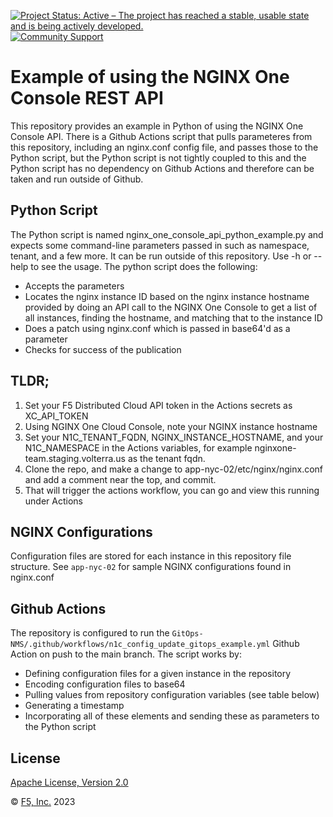 [![Project Status: Active – The project has reached a stable, usable state and is being actively developed.](https://www.repostatus.org/badges/latest/active.svg)](https://www.repostatus.org/#active)
[![Community Support](https://badgen.net/badge/support/community/cyan?icon=awesome)](https://github.com/nginxinc/mtbChef/GitOps-NMS/blob/main/SUPPORT.md)
<!-- [![Commercial Support](https://badgen.net/badge/support/commercial/cyan?icon=awesome)](<Insert URL>) -->

# Example of using the NGINX One Console REST API 
This repository provides an example in Python of using the NGINX One Console API. There is a Github Actions script that pulls parameteres from this repository, including an nginx.conf config file, and passes those to the Python script, but the Python script is not tightly coupled to this and the Python script has no dependency on Github Actions and therefore can be taken and run outside of Github.

## Python Script

The Python script is named nginx_one_console_api_python_example.py and expects some command-line parameters passed in such as namespace, tenant, and a few more.
It can be run outside of this repository.
Use -h or --help to see the usage.
The python script does the following:

- Accepts the parameters
- Locates the nginx instance ID based on the nginx instance hostname provided by doing an API call to the NGINX One Console to get a list of all instances, finding the hostname, and matching that to the instance ID
- Does a patch using nginx.conf which is passed in base64'd as a parameter
- Checks for success of the publication


## TLDR;
1. Set your F5 Distributed Cloud API token in the Actions secrets as XC_API_TOKEN
2. Using NGINX One Cloud Console, note your NGINX instance hostname
3. Set your N1C_TENANT_FQDN, NGINX_INSTANCE_HOSTNAME, and your N1C_NAMESPACE in the Actions variables, for example nginxone-team.staging.volterra.us as the tenant fqdn.
6. Clone the repo, and make a change to app-nyc-02/etc/nginx/nginx.conf and add a comment near the top, and commit. 
7. That will trigger the actions workflow, you can go and view this running under Actions
  

## NGINX Configurations
Configuration files are stored for each instance in this repository file structure.  See ```app-nyc-02``` for sample NGINX configurations found in nginx.conf

## Github Actions
The repository is configured to run the ```GitOps-NMS/.github/workflows/n1c_config_update_gitops_example.yml``` Github Action on push to the main branch. The script works by:

- Defining configuration files for a given instance in the repository
- Encoding configuration files to base64
- Pulling values from repository configuration variables (see table below)
- Generating a timestamp
- Incorporating all of these elements and sending these as parameters to the Python script


## License

[Apache License, Version 2.0](https://github.com/mtbChef/GitOps-NMS/blob/main/LICENSE)

&copy; [F5, Inc.](https://www.f5.com/) 2023
